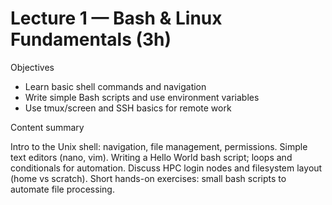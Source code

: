 
# Lecture 1 — Bash & Linux Fundamentals (3h)

Objectives

- Learn basic shell commands and navigation
- Write simple Bash scripts and use environment variables
- Use tmux/screen and SSH basics for remote work

Content summary

Intro to the Unix shell: navigation, file management, permissions. Simple text editors (nano, vim). Writing a Hello World bash script; loops and conditionals for automation. Discuss HPC login nodes and filesystem layout (home vs scratch). Short hands-on exercises: small bash scripts to automate file processing.
